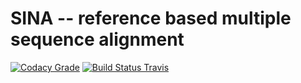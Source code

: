 # SINA -- reference based multiple sequence alignment

[![Codacy Grade](https://img.shields.io/codacy/grade/28de7d354cef4661be84c1b3dcc9fd9f.svg?label=code%20quality%20(codacy))](https://www.codacy.com/app/elmar/SINA)
[![Build Status Travis](https://img.shields.io/travis/epruesse/SINA.svg?label=build%20(TravisCI))](https://travis-ci.org/epruesse/SINA)
